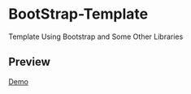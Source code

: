 # BootStrap-Template
Template Using Bootstrap and Some Other Libraries  
## Preview  
[Demo](https://omar-elmoez.github.io/BootStrap-Template/#)
